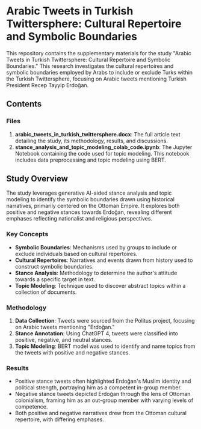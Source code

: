 # Arabic Tweets in Turkish Twittersphere: Cultural Repertoire and Symbolic Boundaries

This repository contains the supplementary materials for the study "Arabic Tweets in Turkish Twittersphere: Cultural Repertoire and Symbolic Boundaries." This research investigates the cultural repertoires and symbolic boundaries employed by Arabs to include or exclude Turks within the Turkish Twittersphere, focusing on Arabic tweets mentioning Turkish President Recep Tayyip Erdoğan.

## Contents

### Files

1. **arabic_tweets_in_turkish_twittersphere.docx**: The full article text detailing the study, its methodology, results, and discussions.
2. **stance_analysis_and_topic_modeling_colab_code.ipynb**: The Jupyter Notebook containing the code used for topic modeling. This notebook includes data preprocessing and topic modeling using BERT.

## Study Overview

The study leverages generative AI-aided stance analysis and topic modeling to identify the symbolic boundaries drawn using historical narratives, primarily centered on the Ottoman Empire. It explores both positive and negative stances towards Erdoğan, revealing different emphases reflecting nationalist and religious perspectives.

### Key Concepts

- **Symbolic Boundaries**: Mechanisms used by groups to include or exclude individuals based on cultural repertoires.
- **Cultural Repertoires**: Narratives and events drawn from history used to construct symbolic boundaries.
- **Stance Analysis**: Methodology to determine the author's attitude towards a specific target in text.
- **Topic Modeling**: Technique used to discover abstract topics within a collection of documents.

### Methodology

1. **Data Collection**: Tweets were sourced from the Politus project, focusing on Arabic tweets mentioning "Erdoğan."
2. **Stance Annotation**: Using ChatGPT 4, tweets were classified into positive, negative, and neutral stances.
3. **Topic Modeling**: BERT model was used to identify and name topics from the tweets with positive and negative stances.

### Results

- Positive stance tweets often highlighted Erdoğan's Muslim identity and political strength, portraying him as a competent in-group member.
- Negative stance tweets depicted Erdoğan through the lens of Ottoman colonialism, framing him as an out-group member with varying levels of competence.
- Both positive and negative narratives drew from the Ottoman cultural repertoire, with differing emphases.

